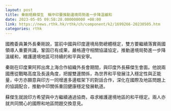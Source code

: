 ```yaml
---
layout: post
title: 秦剛晤蘇傑生　稱中印要推動邊境局勢進一步降溫緩和
date: 2023-05-05 09:58:28.000000000 +08:00
link: https://news.rthk.hk/rthk/ch/component/k2/1699266-20230505.htm
categories: rthk
---
```


國務委員兼外長秦剛說，當前中國與印度邊境局勢總體穩定，雙方要繼續落實兩國領導人重要共識，鞏固已有成果，嚴格遵守相關協議協定，推動邊境局勢進一步降溫緩和，維護邊境地區可持續的和平與安寧。

秦剛在印度果阿邦出席上海合作組織外長會期間，與印度外長蘇傑生會面。他說兩國應從戰略高度及長遠角度，把握雙邊關係，為世界和平發展注入穩定性與正能量，中方亦願意與印方一同增進多邊框架下的對話合作，深化在國際及地區問題上的協調配合，推動中印關係重回健康穩定發展軌道。

蘇傑生就說印方希望與中方繼續通過協商，尋求維護邊境地區的和平穩定。兩人亦就共同關心的國際和地區問題交換意見。
